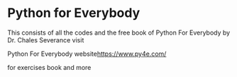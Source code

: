 # Python for Everybody
This consists of all the codes and the free book of Python For Everybody by Dr. Chales Severance
visit <p>Python For Everybody website<a>https://www.py4e.com/</a></p> for exercises book and more
